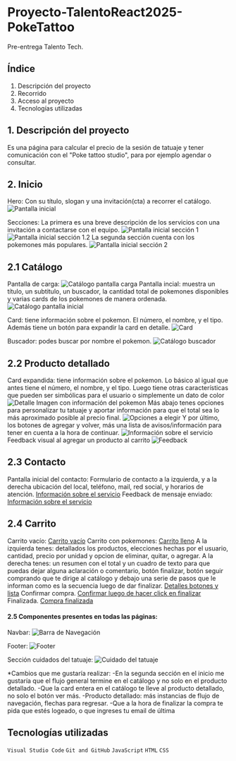 # Proyecto-TalentoReact2025-PokeTattoo

Pre-entrega Talento Tech.

## Índice

1. Descripción del proyecto
2. Recorrido
3. Acceso al proyecto
4. Tecnologías utilizadas

## 1. Descripción del proyecto

Es una página para calcular el precio de la sesión de tatuaje y tener comunicación con el "Poke tattoo studio", para por ejemplo agendar o consultar.


## 2. Inicio

Hero:
Con su título, slogan y una invitación(cta) a recorrer el catálogo.
![Pantalla inicial](https://github.com/anaelisab/Proyecto-TalentoReact2025-PokeTattoo.github.io/blob/main/images/Inicio-hero-rm.png?raw=true)

Secciones:
La primera es una breve descripción de los servicios con una invitación a contactarse con el equipo.
![Pantalla inicial sección 1](https://github.com/anaelisab/Proyecto-TalentoReact2025-PokeTattoo.github.io/blob/main/images/Inicio-seccion-1-rm.png?raw=true)
![Pantalla inicial sección 1.2](https://github.com/anaelisab/Proyecto-TalentoReact2025-PokeTattoo.github.io/blob/main/images/Inicio-seccion-1-2-rm.png?raw=true)
La segunda sección cuenta con los pokemones más populares.
![Pantalla inicial sección 2](https://github.com/anaelisab/Proyecto-TalentoReact2025-PokeTattoo.github.io/blob/main/images/Inicio-seccion-2-rm.png?raw=true)

## 2.1 Catálogo 
Pantalla de carga:
![Catálogo pantalla carga](https://github.com/anaelisab/Proyecto-TalentoReact2025-PokeTattoo.github.io/blob/main/images/Pantalla-carga-rm.png?raw=true)
Pantalla incial: muestra un título, un subtitulo, un buscador, la cantidad total de pokemones disponibles y varias cards de los pokemones de manera ordenada.
![Catálogo pantalla inicial](https://github.com/anaelisab/Proyecto-TalentoReact2025-PokeTattoo.github.io/blob/main/images/Catalogo-buscador-rm.png?raw=true)

Card: tiene información sobre el pokemon. El número, el nombre, y el tipo. Además tiene un botón para expandir la card en detalle.
![Card](https://github.com/anaelisab/Proyecto-TalentoReact2025-PokeTattoo.github.io/blob/main/images/Card-Pokemon-rm.png?raw=true)

Buscador: podes buscar por nombre el pokemon.
![Catálogo buscador](https://github.com/anaelisab/Proyecto-TalentoReact2025-PokeTattoo.github.io/blob/main/images/Catalogo-buscador2-rm.png?raw=true)

## 2.2 Producto detallado
Card expandida: tiene información sobre el pokemon. Lo básico al igual que antes tiene el número, el nombre, y el tipo. Luego tiene otras características que pueden ser simbólicas para el usuario o simplemente un dato de color
![Detalle Imagen con información del pokemon](https://github.com/anaelisab/Proyecto-TalentoReact2025-PokeTattoo.github.io/blob/main/images/Detalle-1-rm.png?raw=true)
Más abajo tenes opciones para personalizar tu tatuaje y aportar información para que el total sea lo más aproximado posible al precio final.
![Opciones a elegir](https://github.com/anaelisab/Proyecto-TalentoReact2025-PokeTattoo.github.io/blob/main/images/Detalle-2-rm.png?raw=true)
Y por último, los botones de agregar y volver, más una lista de avisos/información para tener en cuenta a la hora de continuar.
![Información sobre el servicio](https://github.com/anaelisab/Proyecto-TalentoReact2025-PokeTattoo.github.io/blob/main/images/Detalle-3-rm.png?raw=true)
Feedback visual al agregar un producto al carrito
![Feedback](https://github.com/anaelisab/Proyecto-TalentoReact2025-PokeTattoo.github.io/blob/main/images/Feedback-agregado-rm.png?raw=true)


## 2.3 Contacto
Pantalla inicial del contacto: Formulario de contacto a la izquierda, y a la derecha ubicación del local, teléfono, mail, red social, y horarios de atención.
[Información sobre el servicio](https://github.com/anaelisab/Proyecto-TalentoReact2025-PokeTattoo.github.io/blob/main/images/Contacto-rm.png?raw=true)
Feedback de mensaje enviado:
[Información sobre el servicio](https://github.com/anaelisab/Proyecto-TalentoReact2025-PokeTattoo.github.io/blob/main/images/Mensaje-enviado-rm.png?raw=true)

## 2.4 Carrito
Carrito vacío:
[Carrito vacío](https://github.com/anaelisab/Proyecto-TalentoReact2025-PokeTattoo.github.io/blob/main/images/Carrito-1-rm.png?raw=true)
Carrito con pokemones:
[Carrito lleno](https://github.com/anaelisab/Proyecto-TalentoReact2025-PokeTattoo.github.io/blob/main/images/Carrito-2-rm.png?raw=true)
A la izquierda tenes: detallados los productos, elecciones hechas por el usuario, cantidad, precio por unidad y opcion de eliminar, quitar, o agregar.
A la derecha tenes: un resumen con el total y un cuadro de texto para que puedas dejar alguna aclaración o comentario, botón finalizar, botón seguir comprando que te dirige al catálogo y debajo una serie de pasos que le informan como es la secuencia luego de dar finalizar.
[Detalles botones y lista](https://github.com/anaelisab/Proyecto-TalentoReact2025-PokeTattoo.github.io/blob/main/images/Carrito-detalle-rm.png?raw=true)
Confirmar compra.
[Confirmar luego de hacer click en finalizar](https://github.com/anaelisab/Proyecto-TalentoReact2025-PokeTattoo.github.io/blob/main/images/Finalizar-compra-rm.png?raw=true)
Finalizada.
[Compra finalizada](https://github.com/anaelisab/Proyecto-TalentoReact2025-PokeTattoo.github.io/blob/main/images/Feedback-Compra-Finalizada-rm.png?raw=true)

#### 2.5 Componentes presentes en todas las páginas:
Navbar:
![Barra de Navegación](https://github.com/anaelisab/Proyecto-TalentoReact2025-PokeTattoo.github.io/blob/main/images/BarraNavegacion-rm.png?raw=true)

Footer:
![Footer](https://github.com/anaelisab/Proyecto-TalentoReact2025-PokeTattoo.github.io/blob/main/images/Footer-rm.png?raw=true)

Sección cuidados del tatuaje:
![Cuidado del tatuaje](https://github.com/anaelisab/Proyecto-TalentoReact2025-PokeTattoo.github.io/blob/main/images/Complemento-cuidado-rm.png?raw=true)


*Cambios que me gustaría realizar: 
-En la segunda sección en el inicio me gustaría que el flujo general termine en el catálogo y no solo en el producto detallado.
-Que la card entera en el catálogo te lleve al producto detallado, no solo el botón ver más.
-Producto detallado: más instancias de flujo de navegación, flechas para regresar.
-Que a la hora de finalizar la compra te pida que estés logeado, o que ingreses tu email de última



## Tecnologías utilizadas

`Visual Studio Code`
`Git and GitHub`
`JavaScript`
`HTML`
`CSS`
